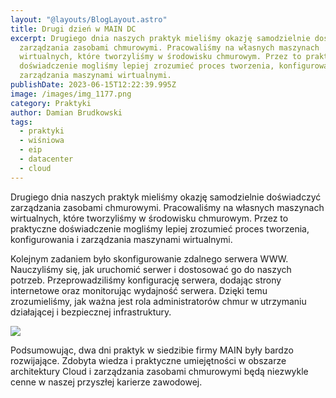 ```yaml
---
layout: "@layouts/BlogLayout.astro"
title: Drugi dzień w MAIN DC
excerpt: Drugiego dnia naszych praktyk mieliśmy okazję samodzielnie doświadczyć
  zarządzania zasobami chmurowymi. Pracowaliśmy na własnych maszynach
  wirtualnych, które tworzyliśmy w środowisku chmurowym. Przez to praktyczne
  doświadczenie mogliśmy lepiej zrozumieć proces tworzenia, konfigurowania i
  zarządzania maszynami wirtualnymi.
publishDate: 2023-06-15T12:22:39.995Z
image: /images/img_1177.png
category: Praktyki
author: Damian Brudkowski
tags:
  - praktyki
  - wiśniowa
  - eip
  - datacenter
  - cloud
---
```

Drugiego dnia naszych praktyk mieliśmy okazję samodzielnie doświadczyć zarządzania zasobami chmurowymi. Pracowaliśmy na własnych maszynach wirtualnych, które tworzyliśmy w środowisku chmurowym. Przez to praktyczne doświadczenie mogliśmy lepiej zrozumieć proces tworzenia, konfigurowania i zarządzania maszynami wirtualnymi.

Kolejnym zadaniem było skonfigurowanie zdalnego serwera WWW. Nauczyliśmy się, jak uruchomić serwer i dostosować go do naszych potrzeb. Przeprowadziliśmy konfigurację serwera, dodając strony internetowe oraz monitorując wydajność serwera. Dzięki temu zrozumieliśmy, jak ważna jest rola administratorów chmur w utrzymaniu działającej i bezpiecznej infrastruktury.

![](/images/img_1164.png)

Podsumowując, dwa dni praktyk w siedzibie firmy MAIN były bardzo rozwijające. Zdobyta wiedza i praktyczne umiejętności w obszarze architektury Cloud i zarządzania zasobami chmurowymi będą niezwykle cenne w naszej przyszłej karierze zawodowej.